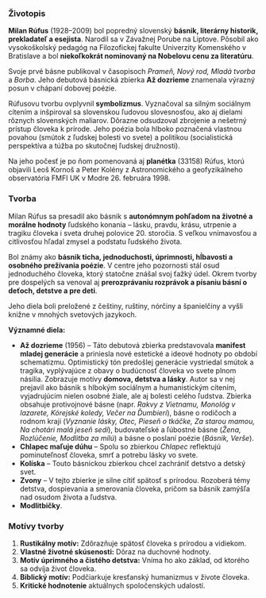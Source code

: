 ### Životopis

**Milan Rúfus** (1928–2009) bol popredný slovenský **básnik, literárny historik, prekladateľ a esejista**. Narodil sa v Závažnej Porube na Liptove. Pôsobil ako vysokoškolský pedagóg na Filozofickej fakulte Univerzity Komenského v Bratislave a bol **niekoľkokrát nominovaný na Nobelovu cenu za literatúru**.

Svoje prvé básne publikoval v časopisoch *Prameň, Nový rod, Mladá tvorba* a *Borba*. Jeho debutová básnická zbierka **Až dozrieme** znamenala výrazný posun v chápaní dobovej poézie.

Rúfusovu tvorbu ovplyvnil **symbolizmus**. Vyznačoval sa silným sociálnym cítením a inšpiroval sa slovenskou ľudovou slovesnosťou, ako aj dielami rôznych slovenských maliarov. Dôrazne odsudzoval zbrojenie a nešetrný prístup človeka k prírode. Jeho poézia bola hlboko poznačená vlastnou povahou (smútok z ľudskej bolesti vo svete) a politikou (socialistická perspektíva a túžba po skutočnej ľudskej družnosti).

Na jeho počesť je po ňom pomenovaná aj **planétka** (33158) Rúfus, ktorú objavili Leoš Kornoš a Peter Kolény z Astronomického a geofyzikálneho observatória FMFI UK v Modre 26. februára 1998.

### Tvorba

Milan Rúfus sa presadil ako básnik s **autonómnym pohľadom na životné a morálne hodnoty** ľudského konania – lásku, pravdu, krásu, utrpenie a tragiku človeka i sveta druhej polovice 20. storočia. S veľkou vnímavosťou a citlivosťou hľadal zmysel a podstatu ľudského života.

Bol známy ako **básnik ticha, jednoduchosti, úprimnosti, hĺbavosti a osobného prežívania poézie**. V centre jeho pozornosti stál osud jednoduchého človeka, ktorý statočne znášal svoj ťažký údel. Okrem tvorby pre dospelých sa venoval aj **prerozprávaniu rozprávok a písaniu básní o deťoch, detstve a pre deti**.

Jeho diela boli preložené z češtiny, ruštiny, nórčiny a španielčiny a vyšli knižne v mnohých svetových jazykoch.

**Významné diela:**

* **Až dozrieme** (1956) – Táto debutová zbierka predstavovala **manifest mladej generácie** a priniesla nové estetické a ideové hodnoty po období schematizmu. Optimistický tón predošlej generácie vystriedal smútok a tragika, vyplývajúce z obavy o budúcnosť človeka vo svete plnom násilia. Zobrazuje motívy **domova, detstva a lásky**. Autor sa v nej prejavil ako básnik s hlbokým sociálnym a humanistickým cítením, vyjadrujúcim nielen osobné žiale, ale aj bolesti celého ľudstva. Zbierka obsahuje protivojnové básne (napr. *Rakvy z Vietnamu, Monológ v lazarete, Kórejské koledy, Večer na Ďumbieri*), básne o rodičoch a rodnom kraji (*Vyznanie lásky, Otec, Pieseň o tkáčke, Za starou mamou, Na chotári malá jeseň sedí*), budovateľské a ľúbostné básne (*Žena, Rozlúčenie, Modlitba za milú*) a básne o poslaní poézie (*Básnik, Verše*).
* **Chlapec maľuje dúhu** – Spolu so zbierkou *Chlapec* reflektujú pominuteľnosť človeka, smrť a potrebu lásky vo svete.
* **Kolíska** – Touto básnickou zbierkou chcel zachrániť detstvo a detský svet.
* **Zvony** – V tejto zbierke je silne cítiť spätosť s prírodou. Rozoberá témy detstva, dospievania a smerovania človeka, pričom sa básnik zamýšľa nad osudom života a ľudstva.
* **Modlitbičky**.

### Motívy tvorby

1.  **Rustikálny motív:** Zdôrazňuje spätosť človeka s prírodou a vidiekom.
2.  **Vlastné životné skúsenosti:** Dôraz na duchovné hodnoty.
3.  **Motív úprimného a čistého detstva:** Vníma ho ako základ, od ktorého sa odvíja život človeka.
4.  **Biblický motív:** Podčiarkuje kresťanský humanizmus v živote človeka.
5.  **Kritické hodnotenie** aktuálnych spoločenských udalostí.
